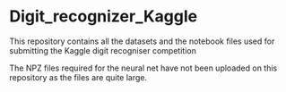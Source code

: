 # Digit_recognizer_Kaggle
This repository contains all the datasets and the notebook files used for submitting the Kaggle digit recogniser competition

The NPZ files required for the neural net have not been uploaded on this repository as the files are quite large.
